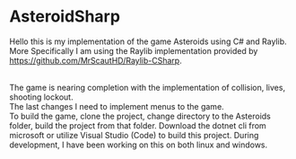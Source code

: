 ﻿# AsteroidSharp
Hello this is my implementation of the game Asteroids using C# and Raylib. More Specifically I am using the Raylib implementation provided by https://github.com/MrScautHD/Raylib-CSharp.

</br>
The game is nearing completion with the implementation of collision, lives, shooting lockout.

</br>
The last changes I need to implement menus to the game.

</br>
To build the game, clone the project, change directory to the Asteroids folder, build the project from that folder. Download the dotnet cli from microsoft or utilize Visual Studio (Code) to build this project. During development, I have been working on this on both linux and windows.
